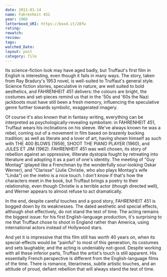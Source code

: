 ```yaml
---
date: 2011-01-14
name: Fahrenheit 451
year: 1966
letterboxd_URI: https://boxd.it/28fw
rating:
rewatch:
review:
tags:
watched_Date:
layout: post
category: film
---
```


Its science-fiction look may have aged badly, but Truffaut's first film
in English is interesting, even though it fails in many ways. The story,
taken from Ray Bradury's 1953 novel, is well-suited to Truffaut's
general style. Science fiction stories, speculative in nature, are well
suited to bold aesthetics, and FAHRENHEIT 451 delivers: the colours are
bright, the costumes and set-pieces remind us that in the '50s and '60s
the Nazi jackboots must have still been a fresh memory, influencing the
speculative genre further towards symbolic, exaggerated imagery.

Of course it's also known that in fantasy writing, everything can be
interpreted as psychologically-revealing symbolism: in FAHRENHEIT 451,
Truffaut wears his inclinations on his sleeve. We've always known he was
a rebel, coming out of a movement in film based on brazenly bucking
tradition; as well as literate and a lover of art, having shown himself
as such with THE 400 BLOWS (1959), SHOOT THE PIANO PLAYER (1960), and
JULES ET JIM (1962). FAHRENHEIT 451 was well chosen, its story of
rebellion against an oppressive, illiterate dystopia fought by
retreating into literature and adopting it as a part of one's identity.
The meeting of "Guy Montag" (played like a Frenchman by the wonderfully
sour-looking Oskar Werner), and "Clarisse" (Julie Christie, who also
plays Montag's wife "Linda") on the metro is a nice touch. I don't know
if that's how the characters meet in the book, but Truffaut brings a
poetry to their relationship, even though Christie is a terrible actor
(though directed well), and Werner appears to almost refuse to act
dramatically.

In the end, despite careful touches and a good story, FAHRENHEIT 451 is
bogged down by its weaknesses. The dated aesthetic and special effects,
although shot effectively, do not stand the test of time. The acting
remains the biggest issue: for his first English-language production,
it's surprising to me that Truffaut chose to shoot in England rather
than America, using international actors instead of Hollywood stars.

And yet it is impressive that this film still has worth 40 years on,
when its special-effects would be "painful" to most of this generation,
its costumes and sets laughable; and the acting is undeniably not-good.
Despite working with all these inferior parts, Truffaut the artist's
touch is still apparent. His essentially French perspective is different
from the English-language films of the time. There is romance,
literariness, subtle artistic touches, and an attitude of proud, defiant
rebellion that will always stand the test of time.
